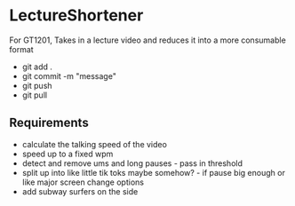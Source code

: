# LectureShortener
For GT1201, Takes in a lecture video and reduces it into a more consumable format

- git add .
- git commit -m "message"
- git push
- git pull

## Requirements

- calculate the talking speed of the video
- speed up to a fixed wpm
- detect and remove ums and long pauses - pass in threshold
- split up into like little tik toks maybe somehow? - if pause big enough or like major screen change options
- add subway surfers on the side